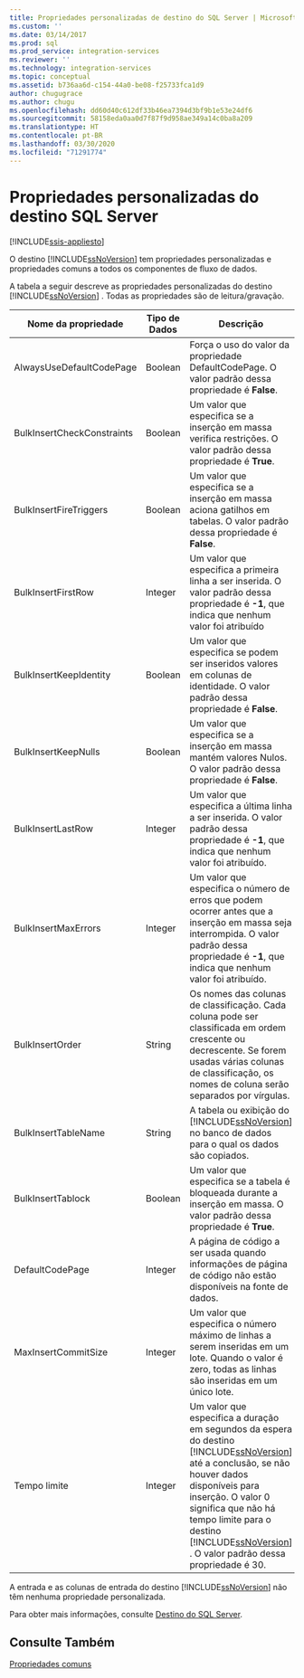 ```yaml
---
title: Propriedades personalizadas de destino do SQL Server | Microsoft Docs
ms.custom: ''
ms.date: 03/14/2017
ms.prod: sql
ms.prod_service: integration-services
ms.reviewer: ''
ms.technology: integration-services
ms.topic: conceptual
ms.assetid: b736aa6d-c154-44a0-be08-f25733fca1d9
author: chugugrace
ms.author: chugu
ms.openlocfilehash: dd60d40c612df33b46ea7394d3bf9b1e53e24df6
ms.sourcegitcommit: 58158eda0aa0d7f87f9d958ae349a14c0ba8a209
ms.translationtype: HT
ms.contentlocale: pt-BR
ms.lasthandoff: 03/30/2020
ms.locfileid: "71291774"
---
```

# <a name="sql-server-destination-custom-properties"></a>Propriedades personalizadas do destino SQL Server

[!INCLUDE[ssis-appliesto](../../includes/ssis-appliesto-ssvrpluslinux-asdb-asdw-xxx.md)]


  O destino [!INCLUDE[ssNoVersion](../../includes/ssnoversion-md.md)] tem propriedades personalizadas e propriedades comuns a todos os componentes de fluxo de dados.  
  
 A tabela a seguir descreve as propriedades personalizadas do destino [!INCLUDE[ssNoVersion](../../includes/ssnoversion-md.md)] . Todas as propriedades são de leitura/gravação.  
  
|Nome da propriedade|Tipo de Dados|Descrição|  
|-------------------|---------------|-----------------|  
|AlwaysUseDefaultCodePage|Boolean|Força o uso do valor da propriedade DefaultCodePage. O valor padrão dessa propriedade é **False**.|  
|BulkInsertCheckConstraints|Boolean|Um valor que especifica se a inserção em massa verifica restrições. O valor padrão dessa propriedade é **True**.|  
|BulkInsertFireTriggers|Boolean|Um valor que especifica se a inserção em massa aciona gatilhos em tabelas. O valor padrão dessa propriedade é **False**.|  
|BulkInsertFirstRow|Integer|Um valor que especifica a primeira linha a ser inserida. O valor padrão dessa propriedade é **-1**, que indica que nenhum valor foi atribuído|  
|BulkInsertKeepIdentity|Boolean|Um valor que especifica se podem ser inseridos valores em colunas de identidade. O valor padrão dessa propriedade é **False**.|  
|BulkInsertKeepNulls|Boolean|Um valor que especifica se a inserção em massa mantém valores Nulos. O valor padrão dessa propriedade é **False**.|  
|BulkInsertLastRow|Integer|Um valor que especifica a última linha a ser inserida. O valor padrão dessa propriedade é **-1**, que indica que nenhum valor foi atribuído.|  
|BulkInsertMaxErrors|Integer|Um valor que especifica o número de erros que podem ocorrer antes que a inserção em massa seja interrompida. O valor padrão dessa propriedade é **-1**, que indica que nenhum valor foi atribuído.|  
|BulkInsertOrder|String|Os nomes das colunas de classificação. Cada coluna pode ser classificada em ordem crescente ou decrescente. Se forem usadas várias colunas de classificação, os nomes de coluna serão separados por vírgulas.|  
|BulkInsertTableName|String|A tabela ou exibição do [!INCLUDE[ssNoVersion](../../includes/ssnoversion-md.md)] no banco de dados para o qual os dados são copiados.|  
|BulkInsertTablock|Boolean|Um valor que especifica se a tabela é bloqueada durante a inserção em massa. O valor padrão dessa propriedade é **True**.|  
|DefaultCodePage|Integer|A página de código a ser usada quando informações de página de código não estão disponíveis na fonte de dados.|  
|MaxInsertCommitSize|Integer|Um valor que especifica o número máximo de linhas a serem inseridas em um lote. Quando o valor é zero, todas as linhas são inseridas em um único lote.|  
|Tempo limite|Integer|Um valor que especifica a duração em segundos da espera do destino [!INCLUDE[ssNoVersion](../../includes/ssnoversion-md.md)] até a conclusão, se não houver dados disponíveis para inserção. O valor 0 significa que não há tempo limite para o destino [!INCLUDE[ssNoVersion](../../includes/ssnoversion-md.md)] . O valor padrão dessa propriedade é 30.|  
  
 A entrada e as colunas de entrada do destino [!INCLUDE[ssNoVersion](../../includes/ssnoversion-md.md)] não têm nenhuma propriedade personalizada.  
  
 Para obter mais informações, consulte [Destino do SQL Server](../../integration-services/data-flow/sql-server-destination.md).  
  
## <a name="see-also"></a>Consulte Também  
 [Propriedades comuns](https://msdn.microsoft.com/library/51973502-5cc6-4125-9fce-e60fa1b7b796)  
  
  

